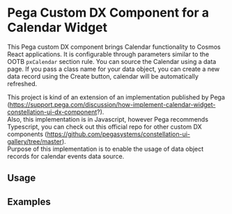 
# Pega Custom DX Component for a Calendar Widget

This Pega custom DX component brings Calendar functionality to Cosmos React applications. It is configurable through parameters similar to the OOTB `pxCalendar` section rule.
You can source the Calendar using a data page. If you pass a class name for your data object, you can create a new data record using the Create button, calendar will be automatically refreshed.

This project is kind of an extension of an implementation published by Pega (https://support.pega.com/discussion/how-implement-calendar-widget-constellation-ui-dx-component?). </br>
Also, this implementation is in Javascript, however Pega recommends Typescript, you can check out this official repo for other custom DX components (https://github.com/pegasystems/constellation-ui-gallery/tree/master). </br>
Purpose of this implementation is to enable the usage of data object records for calendar events data source.

## Usage

## Examples

